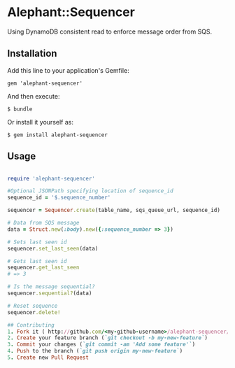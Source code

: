 # Alephant::Sequencer

Using DynamoDB consistent read to enforce message order from SQS.

## Installation

Add this line to your application's Gemfile:

    gem 'alephant-sequencer'

And then execute:

    $ bundle

Or install it yourself as:

    $ gem install alephant-sequencer

## Usage

```rb

require 'alephant-sequencer'

#Optional JSONPath specifying location of sequence_id
sequence_id = '$.sequence_number'

sequencer = Sequencer.create(table_name, sqs_queue_url, sequence_id)

# Data from SQS message
data = Struct.new(:body).new({:sequence_number => 3})

# Sets last seen id
sequencer.set_last_seen(data)

# Gets last seen id
sequencer.get_last_seen
# => 3

# Is the message sequential?
sequencer.sequential?(data)

# Reset sequence
sequencer.delete!

## Contributing
1. Fork it ( http://github.com/<my-github-username>/alephant-sequencer/fork )
2. Create your feature branch (`git checkout -b my-new-feature`)
3. Commit your changes (`git commit -am 'Add some feature'`)
4. Push to the branch (`git push origin my-new-feature`)
5. Create new Pull Request
